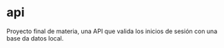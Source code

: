 # api

Proyecto final de materia, una API que valida los inicios de sesión con una base da datos local. 
